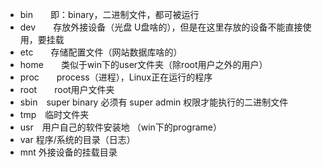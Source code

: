 * bin&ensp;&ensp;&ensp;&ensp;即：binary，二进制文件，都可被运行
* dev&ensp;&ensp;&ensp;&ensp;存放外接设备（光盘 U盘啥的），但是在这里存放的设备不能直接使用，要挂载
* etc&ensp;&ensp;&ensp;&ensp;存储配置文件（网站数据库啥的）
* home&ensp;&ensp;&ensp;&ensp;类似于win下的user文件夹（除root用户之外的用户）
* proc&ensp;&ensp;&ensp;&ensp;process（进程），Linux正在运行的程序
* root&ensp;&ensp;&ensp;&ensp;root用户文件夹
* sbin&emsp;super binary 必须有 super admin 权限才能执行的二进制文件
* tmp&emsp;临时文件夹
* usr&emsp;用户自己的软件安装地 （win下的programe）
* var	程序/系统的目录（日志）
* mnt	外接设备的挂载目录
